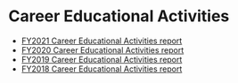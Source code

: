 # Career Educational Activities
- [FY2021 Career Educational Activities report](./FY2021/)
- [FY2020 Career Educational Activities report](./FY2020/)
- [FY2019 Career Educational Activities report](./FY2019/)
- [FY2018 Career Educational Activities report](./FY2018/)
